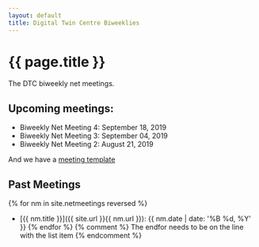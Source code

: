 ```yaml
---
layout: default
title: Digital Twin Centre Biweeklies
---
```


# {{ page.title }}

The DTC biweekly net meetings. 

## Upcoming meetings:

* Biweekly Net Meeting 4: September 18, 2019
* Biweekly Net Meeting 3: September 04, 2019 
* Biweekly Net Meeting 2: August 21, 2019 

And we have a [meeting template](template.html)


## Past Meetings

{% for nm in site.netmeetings reversed %}
* [{{ nm.title }}]({{ site.url }}{{ nm.url }}): {{ nm.date | date: '%B %d, %Y' }} {% endfor %}
{% comment %} The endfor needs to be on the line with the list item {% endcomment %}


